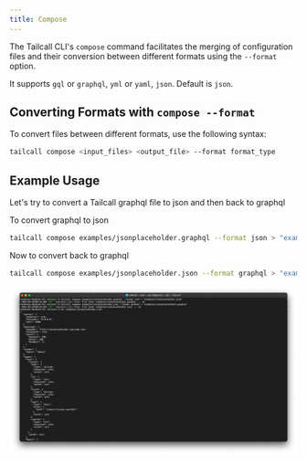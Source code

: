 ```yaml
---
title: Compose
---
```


The Tailcall CLI's `compose` command facilitates the merging of configuration files and their conversion between different formats using the `--format` option.

It supports `gql` or `graphql`, `yml` or `yaml`, `json`. Default is `json`.

## Converting Formats with `compose --format`

To convert files between different formats, use the following syntax:

```bash
tailcall compose <input_files> <output_file> --format format_type
```

## Example Usage

Let's try to convert a Tailcall graphql file to json and then back to graphql

To convert graphql to json

```bash
tailcall compose examples/jsonplaceholder.graphql --format json > "examples/jsonplaceholder.json"
```

Now to convert back to graphql

```bash
tailcall compose examples/jsonplaceholder.json --format graphql > "examples/jsonplaceholder2.graphql"
```

![Example Image](/static/images/docs/compose.png)
